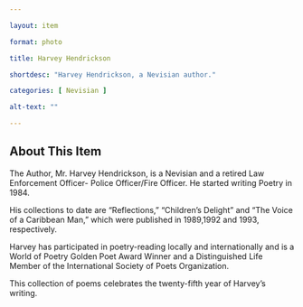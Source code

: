 ```yaml
--- 

layout: item

format: photo 

title: Harvey Hendrickson 

shortdesc: "Harvey Hendrickson, a Nevisian author."

categories: [ Nevisian ] 

alt-text: ""

--- 
```


## About This Item 

The Author, Mr. Harvey Hendrickson, is a Nevisian and a retired Law Enforcement Officer- Police Officer/Fire Officer. He started writing Poetry in 1984. 

His collections to date are “Reflections,” “Children’s Delight” and “The Voice of a Caribbean Man,” which were published in 1989,1992 and 1993, respectively. 

Harvey has participated in poetry-reading locally and internationally and is a World of Poetry Golden Poet Award Winner and a Distinguished Life Member of the International Society of Poets Organization.

This collection of poems celebrates the twenty-fifth year of Harvey’s writing.

